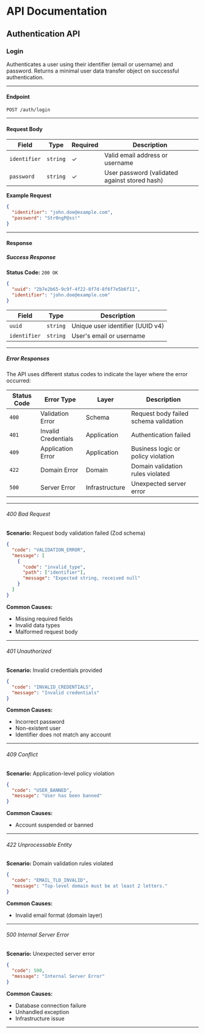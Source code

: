 # API Documentation

## Authentication API

### Login

Authenticates a user using their identifier (email or username) and password. Returns a minimal user data transfer object on successful authentication.

---

#### Endpoint

```http
POST /auth/login
```

---

#### Request Body

| Field | Type | Required | Description |
|-------|------|----------|-------------|
| `identifier` | `string` | ✓ | Valid email address or username |
| `password` | `string` | ✓ | User password (validated against stored hash) |

**Example Request**

```json
{
  "identifier": "john.doe@example.com",
  "password": "Str0ngP@ss!"
}
```

---

#### Response

##### Success Response

**Status Code:** `200 OK`

```json
{
  "uuid": "2b7e2b65-9c9f-4f22-8f7d-8f6f7e5b6f11",
  "identifier": "john.doe@example.com"
}
```

| Field | Type | Description |
|-------|------|-------------|
| `uuid` | `string` | Unique user identifier (UUID v4) |
| `identifier` | `string` | User's email or username |

---

##### Error Responses

The API uses different status codes to indicate the layer where the error occurred:

| Status Code | Error Type | Layer | Description |
|-------------|------------|-------|-------------|
| `400` | Validation Error | Schema | Request body failed schema validation |
| `401` | Invalid Credentials | Application | Authentication failed |
| `409` | Application Error | Application | Business logic or policy violation |
| `422` | Domain Error | Domain | Domain validation rules violated |
| `500` | Server Error | Infrastructure | Unexpected server error |

---

###### 400 Bad Request

**Scenario:** Request body validation failed (Zod schema)

```json
{
  "code": "VALIDATION_ERROR",
  "message": [
    {
      "code": "invalid_type",
      "path": ["identifier"],
      "message": "Expected string, received null"
    }
  ]
}
```

**Common Causes:**
- Missing required fields
- Invalid data types
- Malformed request body

---

###### 401 Unauthorized

**Scenario:** Invalid credentials provided

```json
{
  "code": "INVALID_CREDENTIALS",
  "message": "Invalid credentials"
}
```

**Common Causes:**
- Incorrect password
- Non-existent user
- Identifier does not match any account

---

###### 409 Conflict

**Scenario:** Application-level policy violation

```json
{
  "code": "USER_BANNED",
  "message": "User has been banned"
}
```

**Common Causes:**
- Account suspended or banned

---

###### 422 Unprocessable Entity

**Scenario:** Domain validation rules violated

```json
{
  "code": "EMAIL_TLD_INVALID",
  "message": "Top-level domain must be at least 2 letters."
}
```

**Common Causes:**
- Invalid email format (domain layer)
---

###### 500 Internal Server Error

**Scenario:** Unexpected server error

```json
{
  "code": 500,
  "message": "Internal Server Error"
}
```

**Common Causes:**
- Database connection failure
- Unhandled exception
- Infrastructure issue

---
